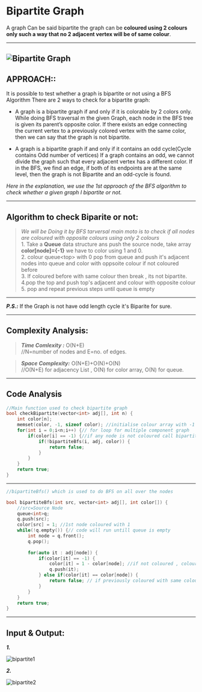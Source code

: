 # Bipartite Graph

A graph Can be said bipartite the graph can be **coloured using 2 colours only such a way that no 2 adjacent vertex will be of same colour**.

---
![Bipartite Graph](https://i0.wp.com/algorithms.tutorialhorizon.com/files/2019/09/Even-and-odd-cycles-Bipartite-Graph-1.png?resize=563%2C264)
---

##   **APPROACH::** <br>
It is possible to test whether a graph is bipartite or not using a BFS Algorithm
There are 2 ways to check for a bipartite graph:
*  A graph is a bipartite graph if and only if it is colorable by 2 colors only.
While doing BFS traversal m the given Graph, each node in the BFS tree is given its parent’s opposite color. If there exists an edge connecting the current vertex to a previously colored vertex with the same color, then we can say that the graph is not bipartite.

* A graph is a bipartite graph if and only if it contains an odd cycle(Cycle contains Odd number of vertices)
If a graph contains an odd, we cannot divide the graph such that every adjacent vertex has a different color. If in the BFS, we find an edge, if both of its endpoints are at the same level, then the graph is not Bipartite and an odd-cycle is found.

*Here in the explanation, we use the 1st approach of the BFS algorithm to check whether a given graph I bipartite or not.*

---
## Algorithm to check Biparite or not:
   >  *We will be Doing it by BFS tarversal
        main moto is to check if all nodes are coloured with opposite colours using only 2 colours*
    <br>
    1. Take a **Queue** data structure ans push the source node, take array **color[node]={-1}** we have to color using 1 and 0.
    <br>
    2. colour queue\<top> with  0 pop from queue and push it's adjacent nodes into 
    queue and color with oppsoite colour if not coloured before<br>
    3. If coloured before with same colour then break , its not bipartite.
    <br>
    4.pop the top and push top's adjacent and colour with opposite colour
    5. pop and repeat previous steps until queue is empty


---
***P.S.:***  If the Graph is not have odd length cycle it's Biparite for sure.

---
## Complexity Analysis:
 >***Time Comlexity :*** O(N+E)
 <br>//N=number of nodes and E=no. of edges.

>***Space Complexity:*** O(N+E)+O(N)+O(N)
<br>//O(N+E) for adjacency List , O(N) for color array, O(N) for queue.

---

## Code Analysis

```cpp
//Main function used to check bipartite graph
bool checkBipartite(vector<int> adj[], int n) {
    int color[n];
    memset(color, -1, sizeof color); //initialise colour array with -1
    for(int i = 0;i<n;i++) {// for loop for multiple component graph
        if(color[i] == -1) {//if any node is not coloured call bipartiteBfs
            if(!bipartiteBfs(i, adj, color)) {
                return false;
            }
        }
    }
    return true; 
}
```
---
```cpp
//bipartiteBfs() which is used to do BFS on all over the nodes

bool bipartiteBfs(int src, vector<int> adj[], int color[]) {
    //src=Source Node
    queue<int>q;
    q.push(src); 
    color[src] = 1; //1st node coloured with 1
    while(!q.empty()) {// code will run untill queue is empty
        int node = q.front(); 
        q.pop();
        
        for(auto it : adj[node]) {
            if(color[it] == -1) {
                color[it] = 1 - color[node]; //if not coloured , colour with opposite colour
                q.push(it); 
            } else if(color[it] == color[node]) {
                return false; // if previously coloured with same colour return false;
            }
        }
    }
    return true; 
}
```
---

## Input & Output:

***1.***

![bipartite1](https://user-images.githubusercontent.com/77873383/157034893-7bff7c34-665e-4600-a10c-b50fa355931c.jpg)

***2.***

![bipartite2](https://user-images.githubusercontent.com/77873383/157035024-9cd7dcdb-6ff4-405b-b75d-aa90f1b40b7c.jpg)




      
  


